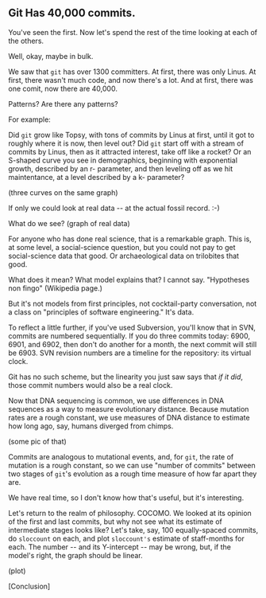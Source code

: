 ## Git Has 40,000 commits.

You've seen the first. Now let's spend the rest of the time looking at each of the others.

Well, okay, maybe in bulk.

We saw that `git` has over 1300 committers. At first, there was only Linus.
At first, there wasn't much code, and now there's a lot.
And at first, there was one comit, now there are 40,000.

Patterns? Are there any patterns?

For example:

Did `git` grow like Topsy, with tons of commits by Linus at first, until it got to roughly where it is now, then level out?
Did `git` start off with a stream of commits by Linus, then as it attracted interest, take off like a rocket?
Or an S-shaped curve you see in demographics, beginning with exponential growth, described by an r- parameter, and then leveling off as we hit maintentance,
at a level described by a k- parameter?

(three curves on the same graph)

If only we could look at real data -- at the actual fossil record. :-)

What do we see?
(graph of real data)

For anyone who has done real science, that is a remarkable graph.
This is, at some level, a social-science question, but you could not pay to get social-science data that good.
Or archaeological data on trilobites that good.

What does it mean? What model explains that? I cannot say. "Hypotheses non fingo" (Wikipedia page.)

But it's not models from first principles, not cocktail-party conversation, not a class on "principles of software engineering." It's data.

To reflect a little further, if you've used Subversion, you'll know that in SVN, commits are numbered sequentially. If you do three commits today:
6900, 6901, and 6902, then don't do another for a month, the next commit will still be 6903. SVN revision numbers are a timeline for the repository: its virtual clock.

Git has no such scheme, but the linearity you just saw says that *if it did*, those commit numbers would also be a real clock.

Now that DNA sequencing is common, we use differences in DNA sequences as a way to measure evolutionary distance. Because mutation rates are a rough constant, we use measures of DNA distance to estimate how long ago, say, humans diverged from chimps.

(some pic of that)

Commits are analogous to mutational events, and, for `git`, the rate of mutation is a rough constant, so we can use "number of commits" between two stages of `git`'s evolution as a rough time measure of how far apart they are.

We have real time, so I don't know how that's useful, but it's interesting.

Let's return to the realm of philosophy. COCOMO. We looked at its opinion of the first and last commits, but why not see what its estimate of intermediate stages looks like?
Let's take, say, 100 equally-spaced commits, do `sloccount` on each, and plot `sloccount's` estimate of staff-months for each. The number -- and its Y-intercept -- may be wrong, but, if the model's right, the graph should be linear.

(plot)

[Conclusion]
